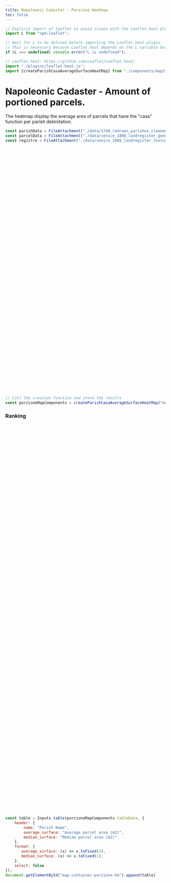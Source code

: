 ```yaml
---
title: Napoleonic Cadaster - Porzione Heatmap
toc: false
---
```


```js
// Explicit import of leaflet to avoid issues with the Leaflet.heat plugin
import L from "npm:leaflet";
```

```js
// Wait for L to be defined before importing the Leaflet.heat plugin
// This is necessary because Leaflet.heat depends on the L variable being defined
if (L === undefined) console.error("L is undefined");

// Leaflet.heat: https://github.com/Leaflet/Leaflet.heat/
import "./plugins/leaflet-heat.js";
import {createParishCasaAverageSurfaceHeatMap} from "./components/map3.js";
```

# Napoleonic Cadaster - Amount of portioned parcels.
The heatmap display the average area of parcels that have the "casa" function per parish delimitation.

```js
const parishData = FileAttachment("./data/1740_redrawn_parishes_cleaned_wikidata_standardised.geojson").json();
const parcelData = FileAttachment("./data/venice_1808_landregister_geometries.geojson").json();
const registre = FileAttachment("./data/venice_1808_landregister_textual_entries.json").json();
```

<!-- Create the map container -->
<div id="map-container-casa-average-size-hm" style="height: 750px; margin: 1em 0 2em 0;"></div>

```js
// Call the creation function and store the results
const porzioneMapComponents = createParishCasaAverageSurfaceHeatMap("map-container-casa-average-size-hm", parcelData, registre, parishData);
```

### Ranking

<!-- Create the tanble container -->
<div id="map-container-porzione-hm" style="height: 1200px; margin: 1em 0 2em 0;"></div>

```js
const table = Inputs.table(porzioneMapComponents.tableData, {
    header: {
        name: "Parish Name",
        average_surface: "Average parcel area (m2)",
        median_surface: "Median parcel area (m2)"
    },
    format: {
       average_surface: (x) => x.toFixed(1),
       median_surface: (x) => x.toFixed(1),
    }, 
    select: false
});
document.getElementById("map-container-porzione-hm").append(table)
```
